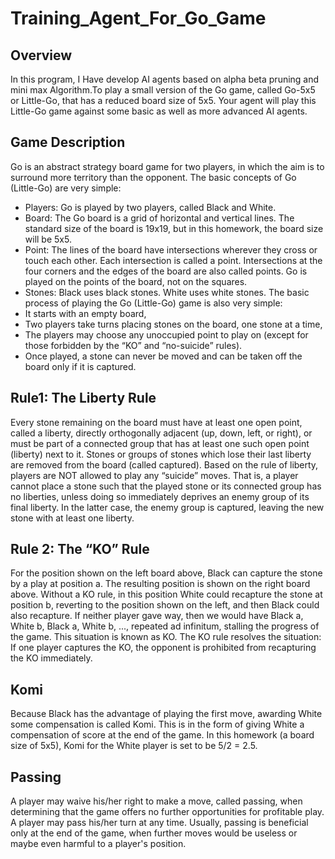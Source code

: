# Training_Agent_For_Go_Game

## Overview
In this program, I Have develop AI agents based on alpha beta pruning and mini max Algorithm.To play a small version of the Go game, called Go-5x5 or Little-Go, that has a reduced board size of 5x5. Your agent will play this Little-Go game against some basic as well as more advanced AI agents. 

## Game Description

Go is an abstract strategy board game for two players, in which the aim is to surround more territory
than the opponent. The basic concepts of Go (Little-Go) are very simple:
- Players: Go is played by two players, called Black and White.
- Board: The Go board is a grid of horizontal and vertical lines. The standard size of the board is
19x19, but in this homework, the board size will be 5x5.
- Point: The lines of the board have intersections wherever they cross or touch each other. Each
intersection is called a point. Intersections at the four corners and the edges of the board are
also called points. Go is played on the points of the board, not on the squares.
- Stones: Black uses black stones. White uses white stones.
The basic process of playing the Go (Little-Go) game is also very simple:
- It starts with an empty board,
- Two players take turns placing stones on the board, one stone at a time,
- The players may choose any unoccupied point to play on (except for those forbidden by the “KO”
and “no-suicide” rules).
- Once played, a stone can never be moved and can be taken off the board only if it is captured.

## Rule1: The Liberty Rule
Every stone remaining on the board must have at least one open point, called a liberty, directly
orthogonally adjacent (up, down, left, or right), or must be part of a connected group that has at least
one such open point (liberty) next to it. Stones or groups of stones which lose their last liberty are
removed from the board (called captured).
Based on the rule of liberty, players are NOT allowed to play any “suicide” moves. That is, a player
cannot place a stone such that the played stone or its connected group has no liberties, unless doing so
immediately deprives an enemy group of its final liberty. In the latter case, the enemy group is captured,
leaving the new stone with at least one liberty.

## Rule 2: The “KO” Rule
For the position shown on the left board above, Black can capture the stone by a play at position a.
The resulting position is shown on the right board above. Without a KO rule, in this position White could
recapture the stone at position b, reverting to the position shown on the left, and then Black could
also recapture. If neither player gave way, then we would have Black a, White b, Black a, White b, ...,
repeated ad infinitum, stalling the progress of the game. This situation is known as KO.
The KO rule resolves the situation: If one player captures the KO, the opponent is prohibited from
recapturing the KO immediately.

## Komi
Because Black has the advantage of playing the first move, awarding White some compensation is called
Komi. This is in the form of giving White a compensation of score at the end of the game. In this
homework (a board size of 5x5), Komi for the White player is set to be 5/2 = 2.5.

## Passing
A player may waive his/her right to make a move, called passing, when determining that the game offers
no further opportunities for profitable play. A player may pass his/her turn at any time. Usually, passing
is beneficial only at the end of the game, when further moves would be useless or maybe even harmful
to a player's position.
